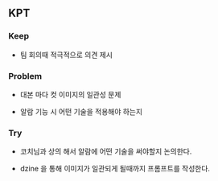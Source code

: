 ## KPT

### Keep
- 팀 회의때 적극적으로 의견 제시

### Problem
- 대본 마다 컷 이미지의 일관성 문제

- 알람 기능 시 어떤 기술을 적용해야 하는지

### Try
- 코치님과 상의 해서 알람에 어떤 기술을 써야할지 논의한다.

- dzine 을 통해 이미지가 일관되게 될때까지 프롬프트를 작성한다.